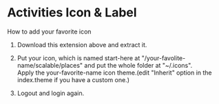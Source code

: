 # Activities Icon & Label  
How to add your favorite icon  
  
1. Download this extension above and extract it. 

2. Put your icon, which is named start-here at "/your-favolite-name/scalable/places" and put the whole folder at "~/.icons".  
Apply the your-favorite-name icon theme.(edit "Inherit" option in the index.theme if you have a custom one.)  

3. Logout and login again. 
